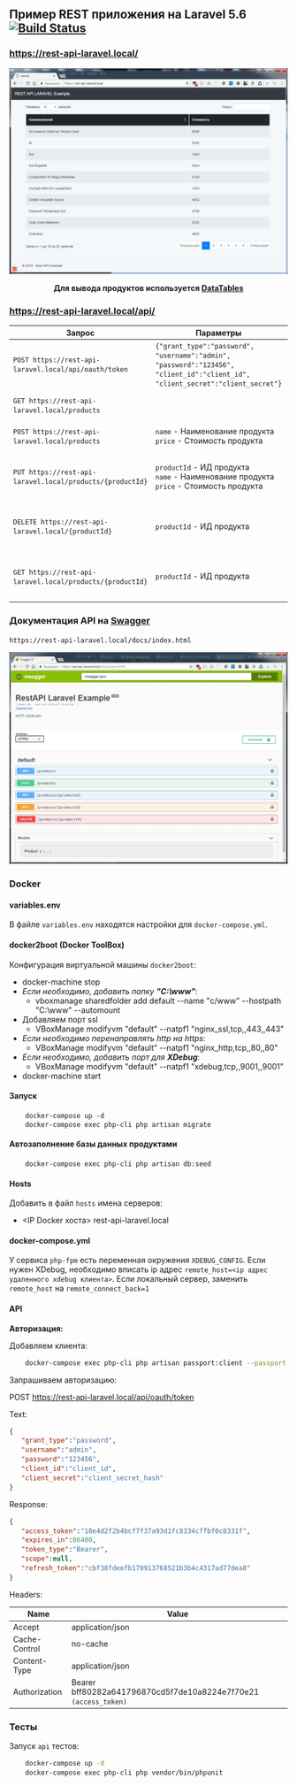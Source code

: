 ## Пример REST приложения на Laravel 5.6 [![Build Status](https://travis-ci.org/vovancho/rest-api-laravel-example.svg?branch=master)](https://travis-ci.org/vovancho/rest-api-laravel-example)

### https://rest-api-laravel.local/

![Example REST](https://github.com/vovancho/rest-api-laravel-example/blob/master/project/home.jpg)

**<p align="center">Для вывода продуктов используется [DataTables](https://github.com/yajra/laravel-datatables)</p>**

### https://rest-api-laravel.local/api/

Запрос | Параметры | Описание
--- | --- | ---
`POST https://rest-api-laravel.local/api/oauth/token` | `{"grant_type":"password", "username":"admin", "password":"123456", "client_id":"client_id", "client_secret":"client_secret"}` | Авторизация по OAuth2. Логин `admin`. Пароль `123456`.
`GET https://rest-api-laravel.local/products` | | Вывести список продуктов
`POST https://rest-api-laravel.local/products` | `name` - Наименование продукта <BR> `price` - Стоимость продукта | Добавить новый продукт
`PUT https://rest-api-laravel.local/products/{productId}` | `productId` - ИД продукта <BR> `name` - Наименование продукта <BR> `price` - Стоимость продукта | Изменить запись продукта с ИД `productId`
`DELETE https://rest-api-laravel.local/{productId}` | `productId` - ИД продукта | Удалить запись продукта с ИД `productId`
`GET https://rest-api-laravel.local/products/{productId}` | `productId` - ИД продукта <BR>  | Вывести запись продукта с ИД `productId`

### Документация API на [Swagger](https://swagger.io/)

`https://rest-api-laravel.local/docs/index.html`

![Example REST](https://github.com/vovancho/rest-api-laravel-example/blob/master/project/swagger.jpg)

### Docker

#### variables.env

В файле `variables.env` находятся настройки для `docker-compose.yml`.

#### docker2boot (Docker ToolBox)

Конфигурация виртуальной машины `docker2boot`:
  - docker-machine stop
  - *Если необходимо, добавить папку **"C:\www"***:
    - vboxmanage sharedfolder add default --name "c/www" --hostpath "C:\www" --automount
  - Добавляем порт ssl  
    - VBoxManage modifyvm "default" --natpf1 "nginx_ssl,tcp,,443,,443"
  - *Если необходимо перенаправлять http на https*: 
    - VBoxManage modifyvm "default" --natpf1 "nginx_http,tcp,,80,,80"
  - *Если необходимо, добавить порт для **XDebug***: 
    - VBoxManage modifyvm "default" --natpf1 "xdebug,tcp,,9001,,9001"
  - docker-machine start
  
#### Запуск

```
    docker-compose up -d
    docker-compose exec php-cli php artisan migrate   
```

#### Автозаполнение базы данных продуктами

```
    docker-compose exec php-cli php artisan db:seed
```

#### Hosts

Добавить в файл `hosts` имена серверов:
  - <IP Docker хоста> rest-api-laravel.local
  
#### docker-compose.yml

У сервиса `php-fpm` есть переменная окружения `XDEBUG_CONFIG`. Если нужен XDebug, необходимо вписать ip адрес `remote_host=<ip адрес удаленного xdebug клиента>`.
Если локальный сервер, заменить `remote_host` на `remote_connect_back=1`

#### API

**Авторизация:**

Добавляем клиента:

```bash
    docker-compose exec php-cli php artisan passport:client --passport
```

Запрашиваем авторизацию:

POST https://rest-api-laravel.local/api/oauth/token

Text:
```json
{  
   "grant_type":"password",
   "username":"admin",
   "password":"123456",
   "client_id":"client_id",
   "client_secret":"client_secret_hash"
}
```

Response:
```json
{  
   "access_token":"18e4d2f2b4bcf7f37a93d1fc8334cffbf0c8331f",
   "expires_in":86400,
   "token_type":"Bearer",
   "scope":null,
   "refresh_token":"cbf38fdeefb170913768521b3b4c4317ad77dea8"
}
```

Headers:

Name          | Value
------------- | -------------
Accept        | application/json
Cache-Control | no-cache
Content-Type  | application/json
Authorization | Bearer bff80282a641796870cd5f7de10a8224e7f70e21 `(access_token)`

### Тесты

Запуск `api` тестов:

```bash
    docker-compose up -d
    docker-compose exec php-cli php vendor/bin/phpunit
```